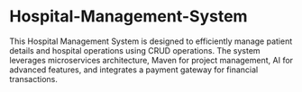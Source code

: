 # Hospital-Management-System
This Hospital Management System is designed to efficiently manage patient details and hospital operations using CRUD operations. The system leverages microservices architecture, Maven for project management, AI for advanced features, and integrates a payment gateway for financial transactions.
